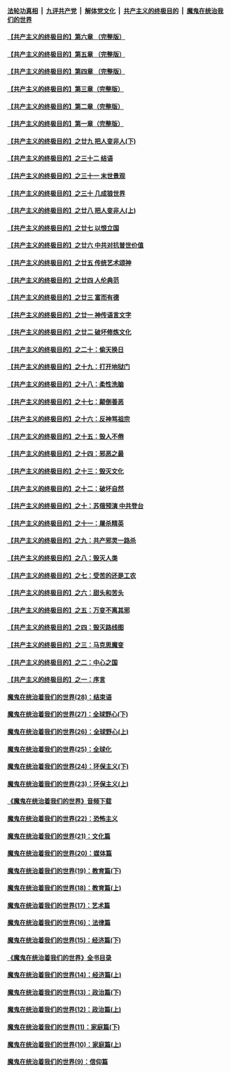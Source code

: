 ####  [法轮功真相](../../../../basic/blob/master/README.md?t=07110231) &nbsp;|&nbsp; [九评共产党](../../../../9ping.md/blob/master/README.md?t=07110231) &nbsp;|&nbsp; [解体党文化](../../../../jtdwh.md/blob/master/README.md?t=07110231)  &nbsp;|&nbsp; [共产主义的终极目的](../../../../gczydzjmd.md/blob/master/README.md?t=07110231) &nbsp;|&nbsp; [魔鬼在统治我们的世界](../../../../mgztzwmdsj.md/blob/master/README.md?t=07110231) 

#### [【共产主义的终极目的】第六章 （完整版）](../pages/nsc422/n11428913.md?t=07110231) 

#### [【共产主义的终极目的】第五章 （完整版）](../pages/nsc422/n11428912.md?t=07110231) 

#### [【共产主义的终极目的】第四章 （完整版）](../pages/nsc422/n11428907.md?t=07110231) 

#### [【共产主义的终极目的】第三章（完整版）](../pages/nsc422/n11428848.md?t=07110231) 

#### [【共产主义的终极目的】第二章（完整版）](../pages/nsc422/n11428831.md?t=07110231) 

#### [【共产主义的终极目的】第一章（完整版）](../pages/nsc422/n11417651.md?t=07110231) 

#### [【共产主义的终极目的】之廿九 把人变非人(下)](../pages/nsc422/n11344140.md?t=07110231) 

#### [【共产主义的终极目的】之三十二 结语](../pages/nsc422/n11360535.md?t=07110231) 

#### [【共产主义的终极目的】之三十一 末世景观](../pages/nsc422/n11351129.md?t=07110231) 

#### [【共产主义的终极目的】之三十 几成狼世界](../pages/nsc422/n11348280.md?t=07110231) 

#### [【共产主义的终极目的】之廿八 把人变非人(上)](../pages/nsc422/n11340492.md?t=07110231) 

#### [【共产主义的终极目的】之廿七 以恨立国](../pages/nsc422/n11336944.md?t=07110231) 

#### [【共产主义的终极目的】之廿六 中共对抗普世价值](../pages/nsc422/n11324785.md?t=07110231) 

#### [【共产主义的终极目的】之廿五 传统艺术颂神](../pages/nsc422/n11296396.md?t=07110231) 

#### [【共产主义的终极目的】之廿四 人伦典范](../pages/nsc422/n11296397.md?t=07110231) 

#### [【共产主义的终极目的】之廿三 富而有德](../pages/nsc422/n11283598.md?t=07110231) 

#### [【共产主义的终极目的】之廿一 神传语言文字](../pages/nsc422/n11263265.md?t=07110231) 

#### [【共产主义的终极目的】之廿二 破坏修炼文化](../pages/nsc422/n11245728.md?t=07110231) 

#### [【共产主义的终极目的】之二十：偷天换日](../pages/nsc422/n11238846.md?t=07110231) 

#### [【共产主义的终极目的】之十九：打开地狱门](../pages/nsc422/n11206376.md?t=07110231) 

#### [【共产主义的终极目的】之十八：柔性洗脑](../pages/nsc422/n11199994.md?t=07110231) 

#### [【共产主义的终极目的】之十七：颠倒善恶](../pages/nsc422/n11179782.md?t=07110231) 

#### [【共产主义的终极目的】之十六：反神骂祖宗](../pages/nsc422/n11166798.md?t=07110231) 

#### [【共产主义的终极目的】之十五：毁人不倦](../pages/nsc422/n11166792.md?t=07110231) 

#### [【共产主义的终极目的】之十四：邪恶之最](../pages/nsc422/n11150249.md?t=07110231) 

#### [【共产主义的终极目的】之十三：毁灭文化](../pages/nsc422/n11135227.md?t=07110231) 

#### [【共产主义的终极目的】之十二：破坏自然](../pages/nsc422/n11135214.md?t=07110231) 

#### [【共产主义的终极目的】之十：苏俄预演 中共登台](../pages/nsc422/n11118424.md?t=07110231) 

#### [【共产主义的终极目的】之十一：屠杀精英](../pages/nsc422/n11118442.md?t=07110231) 

#### [【共产主义的终极目的】之九：共产邪灵一路杀](../pages/nsc422/n11114139.md?t=07110231) 

#### [【共产主义的终极目的】之八：毁灭人类](../pages/nsc422/n11108503.md?t=07110231) 

#### [【共产主义的终极目的】之七：受苦的还是工农](../pages/nsc422/n11101809.md?t=07110231) 

#### [【共产主义的终极目的】之六：甜头和苦头](../pages/nsc422/n11096971.md?t=07110231) 

#### [【共产主义的终极目的】之五：万变不离其邪](../pages/nsc422/n11091285.md?t=07110231) 

#### [【共产主义的终极目的】之四：毁灭路线图](../pages/nsc422/n11086284.md?t=07110231) 

#### [【共产主义的终极目的】之三：马克思魔变](../pages/nsc422/n11061941.md?t=07110231) 

#### [【共产主义的终极目的】之二：中心之国](../pages/nsc422/n11047728.md?t=07110231) 

#### [【共产主义的终极目的】之一：序言](../pages/nsc422/n11086077.md?t=07110231) 

#### [魔鬼在统治着我们的世界(28)：结束语](../pages/nsc422/n10936246.md?t=07110231) 

#### [魔鬼在统治着我们的世界(27)：全球野心(下)](../pages/nsc422/n10928319.md?t=07110231) 

#### [魔鬼在统治着我们的世界(26)：全球野心(上)](../pages/nsc422/n10900318.md?t=07110231) 

#### [魔鬼在统治着我们的世界(25)：全球化](../pages/nsc422/n10788205.md?t=07110231) 

#### [魔鬼在统治着我们的世界(24)：环保主义(下)](../pages/nsc422/n10695307.md?t=07110231) 

#### [魔鬼在统治着我们的世界(23)：环保主义(上)](../pages/nsc422/n10688613.md?t=07110231) 

#### [《魔鬼在统治着我们的世界》音频下载](../pages/nsc422/n10635553.md?t=07110231) 

#### [魔鬼在统治着我们的世界(22)：恐怖主义](../pages/nsc422/n10614727.md?t=07110231) 

#### [魔鬼在统治着我们的世界(21)：文化篇](../pages/nsc422/n10597706.md?t=07110231) 

#### [魔鬼在统治着我们的世界(20)：媒体篇](../pages/nsc422/n10586579.md?t=07110231) 

#### [魔鬼在统治着我们的世界(19)：教育篇(下)](../pages/nsc422/n10564808.md?t=07110231) 

#### [魔鬼在统治着我们的世界(18)：教育篇(上)](../pages/nsc422/n10526970.md?t=07110231) 

#### [魔鬼在统治着我们的世界(17)：艺术篇](../pages/nsc422/n10499093.md?t=07110231) 

#### [魔鬼在统治着我们的世界(16)：法律篇](../pages/nsc422/n10485969.md?t=07110231) 

#### [魔鬼在统治着我们的世界(15)：经济篇(下)](../pages/nsc422/n10469975.md?t=07110231) 

#### [《魔鬼在统治着我们的世界》全书目录](../pages/nsc422/n10464261.md?t=07110231) 

#### [魔鬼在统治着我们的世界(14)：经济篇(上)](../pages/nsc422/n10457370.md?t=07110231) 

#### [魔鬼在统治着我们的世界(13)：政治篇(下)](../pages/nsc422/n10448270.md?t=07110231) 

#### [魔鬼在统治着我们的世界(12)：政治篇(上)](../pages/nsc422/n10444576.md?t=07110231) 

#### [魔鬼在统治着我们的世界(11)：家庭篇(下)](../pages/nsc422/n10440961.md?t=07110231) 

#### [魔鬼在统治着我们的世界(10)：家庭篇(上)](../pages/nsc422/n10435448.md?t=07110231) 

#### [魔鬼在统治着我们的世界(9)：信仰篇](../pages/nsc422/n10432159.md?t=07110231) 

